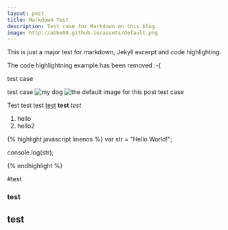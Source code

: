 ```yaml
---
layout: post
title: Markdown Test
description: Test case for Markdown on this blog.
image: http://abbe98.github.io/assets/default.png
---
```


This is just a major test for markdown, Jekyll excerpt and code highlighting.

The code highlightning example has been removed :-(

test case

test case
![my dog](https://lh4.googleusercontent.com/-qRZCV05zrRE/UsF64lsUmcI/AAAAAAAACUI/rxA81wj-rXQ/w883-h587-no/DSC_0061.JPG)
![the default image for this post](http://abbe98.github.io/assets/default.png)
test case

Test test test [test][1] **test** *test* 

 1. hello
 2. hello2

{% highlight javascript linenos %}
var str = "Hello World!";

console.log(str);

{% endhighlight %}

#test
### test
## test
 
  [1]: abbe98.github.io
